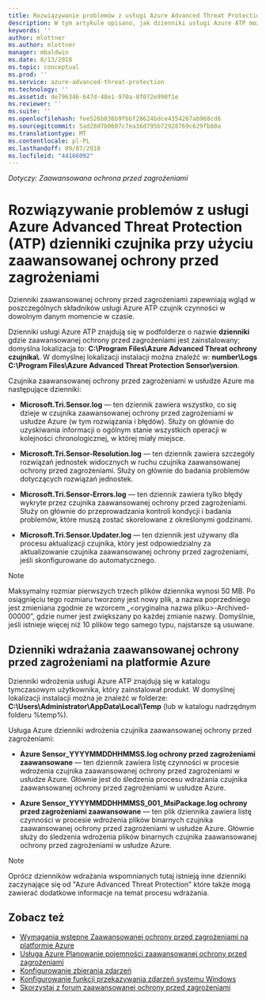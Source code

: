 ```yaml
---
title: Rozwiązywanie problemów z usługi Azure Advanced Threat Protection przy użyciu dzienników | Dokumentacja firmy Microsoft
description: W tym artykule opisano, jak dzienniki usługi Azure ATP można użyć do rozwiązywania problemów
keywords: ''
author: mlottner
ms.author: mlottner
manager: mbaldwin
ms.date: 8/13/2018
ms.topic: conceptual
ms.prod: ''
ms.service: azure-advanced-threat-protection
ms.technology: ''
ms.assetid: de796346-647d-48e1-970a-8f072e990f1e
ms.reviewer: ''
ms.suite: ''
ms.openlocfilehash: fee526b836b9fbbf28624bdce4354267ab968cd6
ms.sourcegitcommit: 5ad28d7b0607c7ea36d795b72928769c629fb80a
ms.translationtype: MT
ms.contentlocale: pl-PL
ms.lasthandoff: 09/07/2018
ms.locfileid: "44166092"
---
```

*Dotyczy: Zaawansowana ochrona przed zagrożeniami*



# <a name="troubleshooting-azure-advanced-threat-protection-atp-sensor-using-the-atp-logs"></a>Rozwiązywanie problemów z usługi Azure Advanced Threat Protection (ATP) dzienniki czujnika przy użyciu zaawansowanej ochrony przed zagrożeniami
Dzienniki zaawansowanej ochrony przed zagrożeniami zapewniają wgląd w poszczególnych składników usługi Azure ATP czujnik czynności w dowolnym danym momencie w czasie.


Dzienniki usługi Azure ATP znajdują się w podfolderze o nazwie **dzienniki** gdzie zaawansowanej ochrony przed zagrożeniami jest zainstalowany; domyślna lokalizacja to: **C:\Program Files\Azure Advanced Threat ochrony czujnika\\**. W domyślnej lokalizacji instalacji można znaleźć w: **number\Logs C:\Program Files\Azure Advanced Threat Protection Sensor\version**.

Czujnika zaawansowanej ochrony przed zagrożeniami w usłudze Azure ma następujące dzienniki:

-   **Microsoft.Tri.Sensor.log** — ten dziennik zawiera wszystko, co się dzieje w czujnika zaawansowanej ochrony przed zagrożeniami w usłudze Azure (w tym rozwiązania i błędów). Służy on głównie do uzyskiwania informacji o ogólnym stanie wszystkich operacji w kolejności chronologicznej, w której miały miejsce.

-   **Microsoft.Tri.Sensor-Resolution.log** — ten dziennik zawiera szczegóły rozwiązań jednostek widocznych w ruchu czujnika zaawansowanej ochrony przed zagrożeniami. Służy on głównie do badania problemów dotyczących rozwiązań jednostek.

-   **Microsoft.Tri.Sensor-Errors.log** — ten dziennik zawiera tylko błędy wykryte przez czujnika zaawansowanej ochrony przed zagrożeniami. Służy on głównie do przeprowadzania kontroli kondycji i badania problemów, które muszą zostać skorelowane z określonymi godzinami.

-   **Microsoft.Tri.Sensor.Updater.log** — ten dziennik jest używany dla procesu aktualizacji czujnika, który jest odpowiedzialny za aktualizowanie czujnika zaawansowanej ochrony przed zagrożeniami, jeśli skonfigurowane do automatycznego. 


> [!NOTE]
> Maksymalny rozmiar pierwszych trzech plików dziennika wynosi 50 MB. Po osiągnięciu tego rozmiaru tworzony jest nowy plik, a nazwa poprzedniego jest zmieniana zgodnie ze wzorcem „&lt;oryginalna nazwa pliku&gt;-Archived-00000”, gdzie numer jest zwiększany po każdej zmianie nazwy. Domyślnie, jeśli istnieje więcej niż 10 plików tego samego typu, najstarsze są usuwane.

## <a name="azure-atp-deployment-logs"></a>Dzienniki wdrażania zaawansowanej ochrony przed zagrożeniami na platformie Azure
Dzienniki wdrożenia usługi Azure ATP znajdują się w katalogu tymczasowym użytkownika, który zainstalował produkt. W domyślnej lokalizacji instalacji można je znaleźć w folderze: **C:\Users\Administrator\AppData\Local\Temp** (lub w katalogu nadrzędnym folderu %temp%).

Usługa Azure dzienniki wdrożenia czujnika zaawansowanej ochrony przed zagrożeniami:

-   **Azure Sensor_YYYYMMDDHHMMSS.log ochrony przed zagrożeniami zaawansowane** — ten dziennik zawiera listę czynności w procesie wdrożenia czujnika zaawansowanej ochrony przed zagrożeniami w usłudze Azure. Głównie jest do śledzenia procesu wdrażania czujnika zaawansowanej ochrony przed zagrożeniami w usłudze Azure.

-   **Azure Sensor_YYYYMMDDHHMMSS_001_MsiPackage.log ochrony przed zagrożeniami zaawansowane** — ten plik dziennika zawiera listę czynności w procesie wdrożenia plików binarnych czujnika zaawansowanej ochrony przed zagrożeniami w usłudze Azure. Głównie służy do śledzenia wdrożenia plików binarnych czujnika zaawansowanej ochrony przed zagrożeniami w usłudze Azure.


> [!NOTE] 
> Oprócz dzienników wdrażania wspomnianych tutaj istnieją inne dzienniki zaczynające się od "Azure Advanced Threat Protection" które także mogą zawierać dodatkowe informacje na temat procesu wdrażania.


## <a name="see-also"></a>Zobacz też
- [Wymagania wstępne Zaawansowanej ochrony przed zagrożeniami na platformie Azure](atp-prerequisites.md)
- [Usługa Azure Planowanie pojemności zaawansowanej ochrony przed zagrożeniami](atp-capacity-planning.md)
- [Konfigurowanie zbierania zdarzeń](configure-event-collection.md)
- [Konfigurowanie funkcji przekazywania zdarzeń systemu Windows](configure-event-forwarding.md#configuring-windows-event-forwarding)
- [Skorzystaj z forum zaawansowanej ochrony przed zagrożeniami](https://aka.ms/azureatpcommunity)